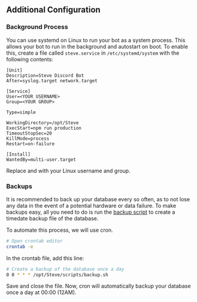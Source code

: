 ## Additional Configuration

### Background Process
You can use systemd on Linux to run your bot as a system process.  This allows your bot to run in the background and autostart on boot.  To enable this, create a file called `steve.service` in `/etc/systemd/system` with the following contents:
```
[Unit]
Description=Steve Discord Bot
After=syslog.target network.target

[Service]
User=<YOUR USERNAME>
Group=<YOUR GROUP>

Type=simple

WorkingDirectory=/opt/Steve
ExecStart=npm run production
TimeoutStopSec=20
KillMode=process
Restart=on-failure

[Install]
WantedBy=multi-user.target
```
Replace <YOUR USERNAME> and <YOUR GROUP> with your Linux username and group.

### Backups
It is recommended to back up your database every so often, as to not lose any data in the event of a potential hardware or data failure.  To make backups easy, all you need to do is run the [backup script](../../scripts/backup.sh) to create a timedate backup file of the database.

To automate this process, we will use cron.

```bash
# Open crontab editor
crontab -e
```

In the crontab file, add this line:
```bash
# Create a backup of the database once a day
0 0 * * * /opt/Steve/scripts/backup.sh
```
Save and close the file.  Now, cron will automatically backup your database once a day at 00:00 (12AM).